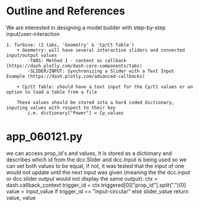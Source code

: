 # Outline and References
We are interested in designing a model builder with step-by-step input/user-interaction

    1. Turbine: (2 tabs, 'Geometry' & 'Cp/Ct Table')
        + Geometry: will have several interactive sliders and connected input/output values
            -TABS: Method 1 - content as callback (https://dash.plotly.com/dash-core-components/tabs)
            -SLIDER/INPUT: Synchronizing a Slider with a Text Input Example (https://dash.plotly.com/advanced-callbacks)

        + Cp/Ct Table: should have a text input for the Cp/Ct values or an option to load a table from a file

        These values should be stored into a hard coded dictionary, inputing values with respect to their key
            i.e. dictionary["Power"] = Cp_values


# app_060121.py

we can access prop_id's and values, it is stored as a dictionary and describes which id from the dcc.Slider and dcc.Input is 
being used so we can set both values to be equal, if not, it was tested that the input of one would not update until the next 
input was given (meaning the the dcc.input or dcc.slider output would not display the same output):
    ctx = dash.callback_context
    trigger_id = ctx.triggered[0]["prop_id"].split(".")[0]
    value = input_value if trigger_id == "input-circular" else slider_value
    return value, value